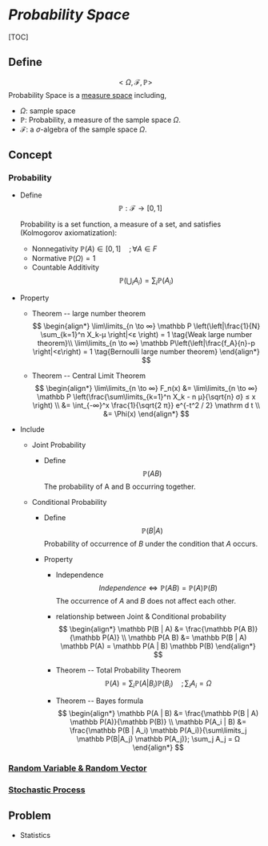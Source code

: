 # $Probability\ Space$

[TOC]

## Define
$$
<Ω, \mathcal F, \mathbb P>  \tag{Probability Space}
$$
Probability Space is a [measure space](./Measurable_Space.md) including, 

- $Ω$: sample space
- $\mathbb P$: Probability, a measure of the sample space $Ω$.
- $\mathcal F$: a $\sigma$-algebra of the sample space $Ω$.

## Concept

### Probability

- Define
  $$\mathbb P: \mathcal F \to [0, 1]  \tag{Probability}$$
  
  Probability is a set function, a measure of a set, and satisfies (Kolmogorov axiomatization):

  - Nonnegativity $\mathbb P(A) \in [0, 1] \quad ; \forall A \in F$
  - Normative $\mathbb P(Ω) = 1$
  - Countable Additivity 
    $$
    \mathbb P \left(\bigcup_i A_i \right) = \sum_i \mathbb P(A_i)
    $$

- Property
  - Theorem -- large number theorem
    $$
    \begin{align*}
    \lim\limits_{n \to ∞} \mathbb P \left(\left|\frac{1}{N} \sum_{k=1}^n X_k-μ \right|<ε \right) = 1  \tag{Weak large number theorem}\\
    \lim\limits_{n \to ∞} \mathbb P\left(\left|\frac{f_A}{n}-p \right|<ε\right) = 1  \tag{Bernoulli large number theorem}
    \end{align*}
    $$

  - Theorem -- Central Limit Theorem
    $$
    \begin{align*}
      \lim\limits_{n \to ∞} F_n(x) &= \lim\limits_{n \to ∞} \mathbb P \left(\frac{\sum\limits_{k=1}^n X_k - n μ}{\sqrt{n} σ} ≤ x \right)  \\
      &= \int_{-∞}^x \frac{1}{\sqrt{2 π}} e^{-t^2 / 2} \mathrm d t  \\
      &= \Phi(x)
    \end{align*}
    $$

- Include
  * Joint Probability
    - Define 
      $$
      \mathbb P(A B)
      $$
      The probability of A and B occurring together.

  * Conditional Probability
    - Define
      $$
      \mathbb P(B | A)
      $$
      Probability of occurrence of $B$ under the condition that $A$ occurs.

    - Property
      - Independence 
        $$
        Independence \Leftrightarrow \mathbb P(A B) = \mathbb P(A) \mathbb P(B)
        $$
        The occurrence of $A$ and $B$ does not affect each other.

      - relationship between Joint \& Conditional probability
        $$
        \begin{align*}
          \mathbb P(B | A) &= \frac{\mathbb P(A B)}{\mathbb P(A)}  \\
          \mathbb P(A B) &= \mathbb P(B | A) \mathbb P(A) = \mathbb P(A | B) \mathbb P(B)
        \end{align*}
        $$

      - Theorem -- Total Probability Theorem
        $$
        \mathbb P(A) = \sum_i \mathbb P(A|B_i) \mathbb P(B_i) \quad; \sum_i A_i = Ω
        $$

      - Theorem -- Bayes formula
        $$
        \begin{align*}
          \mathbb P(A | B) &= \frac{\mathbb P(B | A) \mathbb P(A)}{\mathbb P(B)}  \\
          \mathbb P(A_i | B) &= \frac{\mathbb P(B | A_i) \mathbb P(A_i)}{\sum\limits_j \mathbb P(B|A_j) \mathbb P(A_j)}; \sum_j A_j = Ω
        \end{align*}
        $$

### [Random Variable & Random Vector](./Random_Variable.md)

### [Stochastic Process](./Stochastic_Process.md)

## Problem

* Statistics 

  